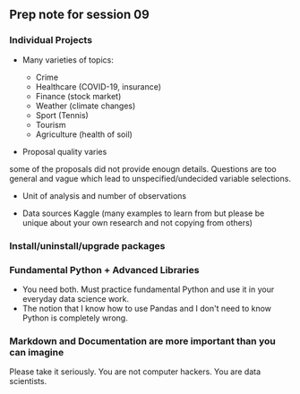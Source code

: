 ## Prep note for session 09
### Individual Projects
- Many varieties of topics: 
    - Crime
    - Healthcare (COVID-19, insurance)
    - Finance (stock market)
    - Weather (climate changes)
    - Sport (Tennis)
    - Tourism
    - Agriculture (health of soil)
    
- Proposal quality varies

some of the proposals did not provide enougn details. Questions are too general and vague which lead to unspecified/undecided variable selections.

- Unit of analysis and number of observations

- Data sources Kaggle (many examples to learn from but please be unique about your own research and not copying from others)

### Install/uninstall/upgrade packages

### Fundamental Python + Advanced Libraries 
- You need both. Must practice fundamental Python and use it in your everyday data science work.
- The notion that I know how to use Pandas and I don't need to know Python is completely wrong. 

### Markdown and Documentation are more important than you can imagine
Please take it seriously. You are not computer hackers. You are data scientists.
